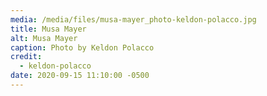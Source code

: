 ```yaml
---
media: /media/files/musa-mayer_photo-keldon-polacco.jpg
title: Musa Mayer
alt: Musa Mayer
caption: Photo by Keldon Polacco
credit:
  - keldon-polacco
date: 2020-09-15 11:10:00 -0500
---
```

